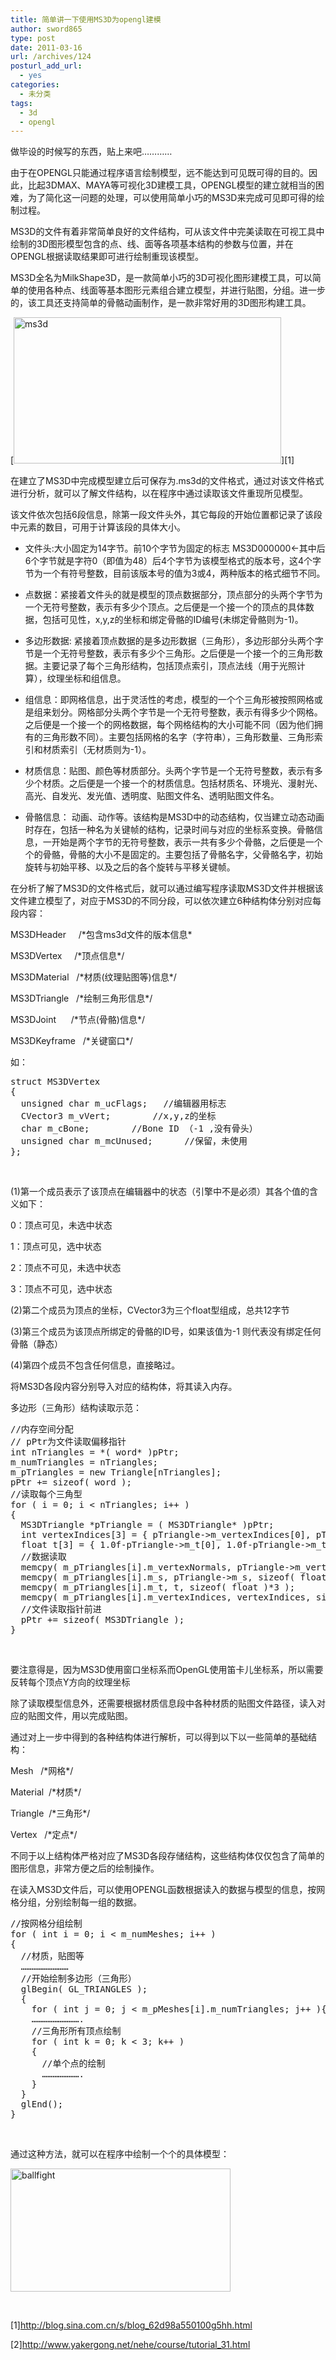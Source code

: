 ```yaml
---
title: 简单讲一下使用MS3D为opengl建模
author: sword865
type: post
date: 2011-03-16
url: /archives/124
posturl_add_url:
  - yes
categories:
  - 未分类
tags:
  - 3d
  - opengl
---
```

做毕设的时候写的东西，贴上来吧…………

由于在OPENGL只能通过程序语言绘制模型，远不能达到可见既可得的目的。因此，比起3DMAX、MAYA等可视化3D建模工具，OPENGL模型的建立就相当的困难，为了简化这一问题的处理，可以使用简单小巧的MS3D来完成可见即可得的绘制过程。

MS3D的文件有着非常简单良好的文件结构，可从该文件中完美读取在可视工具中绘制的3D图形模型包含的点、线、面等各项基本结构的参数与位置，并在OPENGL根据读取结果即可进行绘制重现该模型。

MS3D全名为MilkShape3D，是一款简单小巧的3D可视化图形建模工具，可以简单的使用各种点、线面等基本图形元素组合建立模型，并进行贴图，分组。进一步的，该工具还支持简单的骨骼动画制作，是一款非常好用的3D图形构建工具。

[<img class="alignnone  wp-image-125" src="http://blog.sword865.com/wp-content/uploads/2015/02/ms3d-300x164.jpg" alt="ms3d" width="428" height="234" />][1]

在建立了MS3D中完成模型建立后可保存为.ms3d的文件格式，通过对该文件格式进行分析，就可以了解文件结构，以在程序中通过读取该文件重现所见模型。

该文件依次包括6段信息，除第一段文件头外，其它每段的开始位置都记录了该段中元素的数目，可用于计算该段的具体大小。

  * 文件头:大小固定为14字节。前10个字节为固定的标志 MS3D000000<-其中后6个字节就是字符0（即值为48）后4个字节为该模型格式的版本号，这4个字节为一个有符号整数，目前该版本号的值为3或4，两种版本的格式细节不同。

  * 点数据：紧接着文件头的就是模型的顶点数据部分，顶点部分的头两个字节为一个无符号整数，表示有多少个顶点。之后便是一个接一个的顶点的具体数据，包括可见性，x,y,z的坐标和绑定骨骼的ID编号(未绑定骨骼则为-1)。

  * 多边形数据: 紧接着顶点数据的是多边形数据（三角形），多边形部分头两个字节是一个无符号整数，表示有多少个三角形。之后便是一个接一个的三角形数据。主要记录了每个三角形结构，包括顶点索引，顶点法线（用于光照计算），纹理坐标和组信息。

  * 组信息：即网格信息，出于灵活性的考虑，模型的一个个三角形被按照网格或是组来划分。网格部分头两个字节是一个无符号整数，表示有得多少个网格。之后便是一个接一个的网格数据，每个网格结构的大小可能不同（因为他们拥有的三角形数不同）。主要包括网格的名字（字符串），三角形数量、三角形索引和材质索引（无材质则为-1）。

  * 材质信息：贴图、颜色等材质部分。头两个字节是一个无符号整数，表示有多少个材质。之后便是一个接一个的材质信息。包括材质名、环境光、漫射光、高光、自发光、发光值、透明度、贴图文件名、透明贴图文件名。

  * 骨骼信息： 动画、动作等。该结构是MS3D中的动态结构，仅当建立动态动画时存在，包括一种名为关键帧的结构，记录时间与对应的坐标系变换。骨骼信息，一开始是两个字节的无符号整数，表示一共有多少个骨骼，之后便是一个个的骨骼，骨骼的大小不是固定的。主要包括了骨骼名字，父骨骼名字，初始旋转与初始平移、以及之后的各个旋转与平移关键帧。

在分析了解了MS3D的文件格式后，就可以通过编写程序读取MS3D文件并根据该文件建立模型了，对应于MS3D的不同分段，可以依次建立6种结构体分别对应每段内容：

MS3DHeader     /\*包含ms3d文件的版本信息\*

MS3DVertex     /\*顶点信息\*/

MS3DMaterial   /\*材质(纹理贴图等)信息\*/

MS3DTriangle   /\*绘制三角形信息\*/

MS3DJoint      /\*节点(骨骼)信息\*/

MS3DKeyframe   /\*关键窗口\*/

如：

<pre class="lang:c++ decode:true" title="点结构">struct MS3DVertex
{
  unsigned char m_ucFlags;   //编辑器用标志
  CVector3 m_vVert;        //x,y,z的坐标
  char m_cBone;        //Bone ID （-1 ,没有骨头）
  unsigned char m_mcUnused;      //保留，未使用
};</pre>

&nbsp;

(1)第一个成员表示了该顶点在编辑器中的状态（引擎中不是必须）其各个值的含义如下：

0：顶点可见，未选中状态

1：顶点可见，选中状态

2：顶点不可见，未选中状态

3：顶点不可见，选中状态

(2)第二个成员为顶点的坐标，CVector3为三个float型组成，总共12字节

(3)第三个成员为该顶点所绑定的骨骼的ID号，如果该值为-1 则代表没有绑定任何骨骼（静态）

(4)第四个成员不包含任何信息，直接略过。

将MS3D各段内容分别导入对应的结构体，将其读入内存。

多边形（三角形）结构读取示范：

<pre class="lang:c++ decode:true">//内存空间分配
// pPtr为文件读取偏移指针
int nTriangles = *( word* )pPtr;
m_numTriangles = nTriangles;
m_pTriangles = new Triangle[nTriangles];
pPtr += sizeof( word );
//读取每个三角型
for ( i = 0; i &lt; nTriangles; i++ )
{
  MS3DTriangle *pTriangle = ( MS3DTriangle* )pPtr;
  int vertexIndices[3] = { pTriangle-&gt;m_vertexIndices[0], pTriangle-&gt;m_vertexIndices[1], pTriangle-&gt;m_vertexIndices[2] };
  float t[3] = { 1.0f-pTriangle-&gt;m_t[0], 1.0f-pTriangle-&gt;m_t[1], 1.0f-pTriangle-&gt;m_t[2] };
  //数据读取
  memcpy( m_pTriangles[i].m_vertexNormals, pTriangle-&gt;m_vertexNormals, sizeof( float )*3*3 );
  memcpy( m_pTriangles[i].m_s, pTriangle-&gt;m_s, sizeof( float )*3 );
  memcpy( m_pTriangles[i].m_t, t, sizeof( float )*3 );
  memcpy( m_pTriangles[i].m_vertexIndices, vertexIndices, sizeof( int )*3 );
  //文件读取指针前进
  pPtr += sizeof( MS3DTriangle );
}
</pre>

&nbsp;

要注意得是，因为MS3D使用窗口坐标系而OpenGL使用笛卡儿坐标系，所以需要反转每个顶点Y方向的纹理坐标

除了读取模型信息外，还需要根据材质信息段中各种材质的贴图文件路径，读入对应的贴图文件，用以完成贴图。

通过对上一步中得到的各种结构体进行解析，可以得到以下以一些简单的基础结构：

Mesh   /\*网格\*/

Material  /\*材质\*/

Triangle  /\*三角形\*/

Vertex   /\*定点\*/

不同于以上结构体严格对应了MS3D各段存储结构，这些结构体仅仅包含了简单的图形信息，非常方便之后的绘制操作。

在读入MS3D文件后，可以使用OPENGL函数根据读入的数据与模型的信息，按网格分组，分别绘制每一组的数据。

<pre class="lang:c++ decode:true ">//按网格分组绘制
for ( int i = 0; i &lt; m_numMeshes; i++ )
{
  //材质，贴图等
  ………………………
  //开始绘制多边形（三角形）
  glBegin( GL_TRIANGLES );
  {
    for ( int j = 0; j &lt; m_pMeshes[i].m_numTriangles; j++ ){
    ……………………….
    //三角形所有顶点绘制
    for ( int k = 0; k &lt; 3; k++ )
    {
      //单个点的绘制
      ………………….
    }
  }
  glEnd();
}</pre>

&nbsp;

通过这种方法，就可以在程序中绘制一个个的具体模型：

<img class="alignnone  wp-image-127" src="http://blog.sword865.com/wp-content/uploads/2015/02/ballfight-300x168.jpg" alt="ballfight" width="352" height="197" />

&nbsp;

[1]<http://blog.sina.com.cn/s/blog_62d98a550100g5hh.html>

[2]<http://www.yakergong.net/nehe/course/tutorial_31.html>


